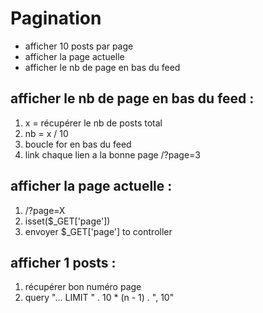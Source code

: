 # Pagination
* afficher 10 posts par page
* afficher la page actuelle
* afficher le nb de page en bas du feed


## afficher le nb de page en bas du feed :
1. x = récupérer le nb de posts total
2. nb = x / 10
3. boucle for en bas du feed
4. link chaque lien a la bonne page /?page=3

## afficher la page actuelle :
1. /?page=X
2. isset($_GET['page'])
3. envoyer $_GET['page'] to controller

## afficher 1 posts :
1. récupérer bon numéro page
2. query "... LIMIT " . 10 * (n - 1) . ", 10"
